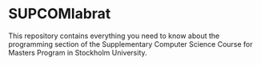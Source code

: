 # SUPCOMlabrat
This repository contains everything you need to know about the programming section of the Supplementary Computer Science Course for Masters Program in Stockholm University.
